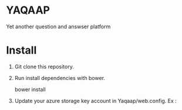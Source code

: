 # YAQAAP
Yet another question and answser platform

# Install

1. Git clone this repository.
2. Run install dependencies with bower.

    bower install

3. Update your azure storage key account in Yaqaap/web.config. Ex :

    <add key="storage" value="DefaultEndpointsProtocol=https;AccountName=yaqaap;AccountKey=BOVi0PPafizyc/VWvSkjv6/iDrDceILciqHGMkZEZMTI148/PW45ZtApvdVQ+gLI1S5KDZdd7uw80NW5B6nkmQ==" />
